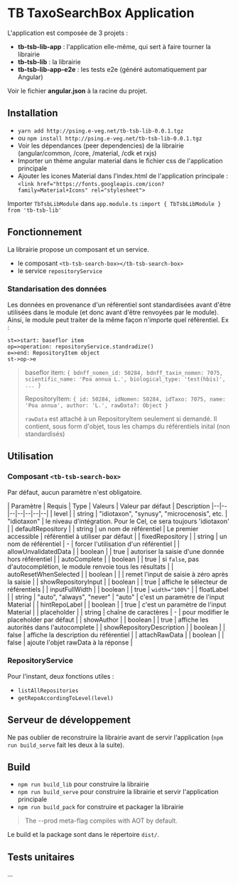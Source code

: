 
# TB TaxoSearchBox Application

L'application est composée de 3 projets :

- **tb-tsb-lib-app** : l'application elle-même, qui sert à faire tourner la librairie
- **tb-tsb-lib** : la librairie
- **tb-tsb-lib-app-e2e** : les tests e2e (généré automatiquement par Angular)

Voir le fichier **angular.json** à la racine du projet.

## Installation

- `yarn add http://psing.e-veg.net/tb-tsb-lib-0.0.1.tgz`
- ou `npm install http://psing.e-veg.net/tb-tsb-lib-0.0.1.tgz`
- Voir les dépendances (peer dependencies) de la librairie (angular/common, /core, /material, /cdk et rxjs)
- Importer un thème angular material dans le fichier css de l'application principale
- Ajouter les icones Material dans l'index.html de l'application principale :
`<link href="https://fonts.googleapis.com/icon?family=Material+Icons" rel="stylesheet">`

Importer `TbTsbLibModule` dans `app.module.ts` :`import { TbTsbLibModule } from 'tb-tsb-lib'`



## Fonctionnement

La librairie propose un composant et un service.
- le composant `<tb-tsb-search-box></tb-tsb-search-box>`
- le service `repositoryService`

### Standarisation des données
Les données en provenance d'un référentiel sont standardisées avant d'être utilisées dans le module (et donc avant d'être renvoyées par le module). Ainsi, le module peut traiter de la même façon n'importe quel référentiel.
Ex :
```flow
st=>start: baseflor item
op=>operation: repositoryService.standradize()
e=>end: RepositoryItem object
st->op->e
```

> baseflor item: `{ bdnff_nomen_id: 50284, bdnff_taxin_nomen: 7075, scientific_name: 'Poa annua L.', biological_type: 'test(hbis)', ... }`
>
> RepositoryItem: `{ id: 50284, idNomen: 50284, idTaxo: 7075, name: 'Poa annua', author: 'L.', rawData?: Object }`
>
> `rawData` est attaché à un RepositoryItem seulement si demandé. Il contient, sous form d'objet, tous les champs du référentiels inital (non standardisés)

## Utilisation

### Composant `<tb-tsb-search-box>`

Par défaut, aucun paramètre n'est obligatoire.

| Paramètre | Requis | Type | Valeurs | Valeur par défaut | Description
|--|--|--|--|--|--|--|
| level |  | string | "idiotaxon", "synusy", "microcenosis", etc. | "idiotaxon" | le niveau d'intégration. Pour le Cel, ce sera toujours 'idiotaxon' |
| defaultRepository |  | string | un nom de référentiel | Le premier accessible | référentiel à utiliser par défaut |
| fixedRepository |  | string | un nom de référentiel | - | forcer l'utilisation d'un référentiel |
| allowUnvalidatedData |  | boolean |  | true | autoriser la saisie d'une donnée hors référentiel |
| autoComplete |  | boolean |  | true | si `false`, pas d'autocomplétion, le module renvoie tous les résultats |
| autoResetWhenSelected |  | boolean |  |  | remet l'input de saisie à zéro après la saisie |
| showRepositoryInput |  | boolean |  | true | affiche le sélecteur de référentiels |
| inputFullWidth |  | boolean |  | true | `width="100%"` |
| floatLabel |  | string | "auto", "always", "never" | "auto" | c'est un paramètre de l'input Material |
| hintRepoLabel |  | boolean |  | true | c'est un paramètre de l'input Material |
| placeholder |  | string | chaîne de caractères | - | pour modifier le placeholder par défaut |
| showAuthor |  | boolean |  | true | affiche les autorités dans l'autocomplete |
| showRepositoryDescription |  | boolean |  | false | affiche la description du référentiel |
| attachRawData |  | boolean |  | false | ajoute l'objet rawData à la réponse |

### RepositoryService
Pour l'instant, deux fonctions utiles :
- `listAllRepositories`
- `getRepoAccordingToLevel(level)`

## Serveur de développement

Ne pas oublier de reconstruire la librairie avant de servir l'application (`npm run build_serve` fait les deux à la suite).

## Build
-  `npm run build_lib` pour construire la librairie
-  `npm run build_serve` pour construire la librairie et servir l'application principale
-  `npm run build_pack` for construire et packager la librairie


> The --prod meta-flag compiles with AOT by default.


Le build et la package sont dans le répertoire `dist/`.

## Tests unitaires
...
